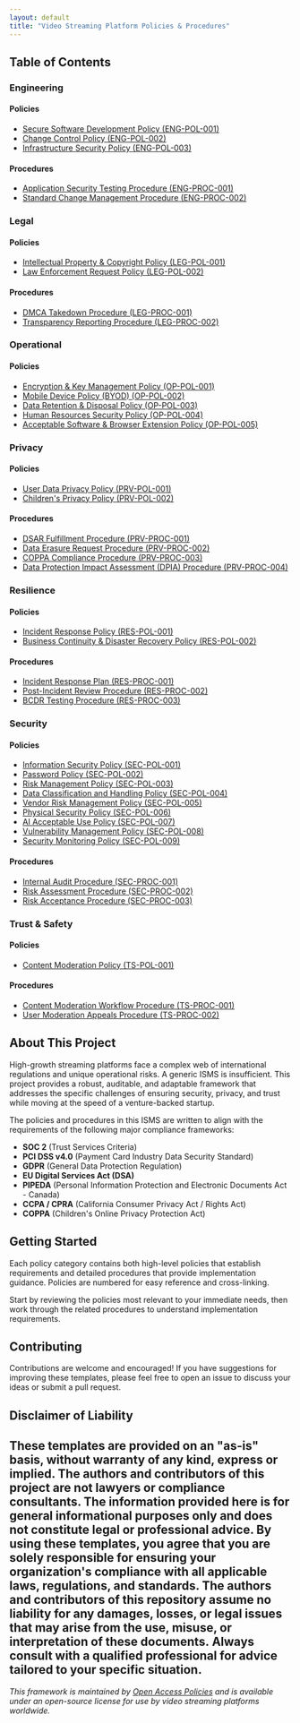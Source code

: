 ```yaml
---
layout: default
title: "Video Streaming Platform Policies & Procedures"
---
```


## Table of Contents

### Engineering
#### Policies
- [Secure Software Development Policy (ENG-POL-001)](/streaming/engineering_policies/eng_pol_001/)
- [Change Control Policy (ENG-POL-002)](/streaming/engineering_policies/eng_pol_002/)
- [Infrastructure Security Policy (ENG-POL-003)](/streaming/engineering_policies/eng_pol_003/)

#### Procedures
- [Application Security Testing Procedure (ENG-PROC-001)](/streaming/engineering_procedures/eng_proc_001/)
- [Standard Change Management Procedure (ENG-PROC-002)](/streaming/engineering_procedures/eng_proc_002/)

### Legal
#### Policies
- [Intellectual Property & Copyright Policy (LEG-POL-001)](/streaming/legal_policies/leg_pol_001/)
- [Law Enforcement Request Policy (LEG-POL-002)](/streaming/legal_policies/leg_pol_002/)

#### Procedures
- [DMCA Takedown Procedure (LEG-PROC-001)](/streaming/legal_procedures/leg_proc_001/)
- [Transparency Reporting Procedure (LEG-PROC-002)](/streaming/legal_procedures/leg_proc_002/)

### Operational
#### Policies
- [Encryption & Key Management Policy (OP-POL-001)](/streaming/operational_policies/op_pol_001/)
- [Mobile Device Policy (BYOD) (OP-POL-002)](/streaming/operational_policies/op_pol_002/)
- [Data Retention & Disposal Policy (OP-POL-003)](/streaming/operational_policies/op_pol_003/)
- [Human Resources Security Policy (OP-POL-004)](/streaming/operational_policies/op_pol_004/)
- [Acceptable Software & Browser Extension Policy (OP-POL-005)](/streaming/operational_policies/op_pol_005/)

### Privacy
#### Policies
- [User Data Privacy Policy (PRV-POL-001)](/streaming/privacy_policies/prv_pol_001/)
- [Children's Privacy Policy (PRV-POL-002)](/streaming/privacy_policies/prv_pol_002/)

#### Procedures
- [DSAR Fulfillment Procedure (PRV-PROC-001)](/streaming/privacy_procedures/prv_proc_001/)
- [Data Erasure Request Procedure (PRV-PROC-002)](/streaming/privacy_procedures/prv_proc_002/)
- [COPPA Compliance Procedure (PRV-PROC-003)](/streaming/privacy_procedures/prv_proc_003/)
- [Data Protection Impact Assessment (DPIA) Procedure (PRV-PROC-004)](/streaming/privacy_procedures/prv_proc_004/)

### Resilience
#### Policies
- [Incident Response Policy (RES-POL-001)](/streaming/resilience_policies/res_pol_001/)
- [Business Continuity & Disaster Recovery Policy (RES-POL-002)](/streaming/resilience_policies/res_pol_002/)

#### Procedures
- [Incident Response Plan (RES-PROC-001)](/streaming/resilience_procedures/res_proc_001/)
- [Post-Incident Review Procedure (RES-PROC-002)](/streaming/resilience_procedures/res_proc_002/)
- [BCDR Testing Procedure (RES-PROC-003)](/streaming/resilience_procedures/res_proc_003/)

### Security
#### Policies
- [Information Security Policy (SEC-POL-001)](/streaming/security_policies/sec_pol_001/)
- [Password Policy (SEC-POL-002)](/streaming/security_policies/sec_pol_002/)
- [Risk Management Policy (SEC-POL-003)](/streaming/security_policies/sec_pol_003/)
- [Data Classification and Handling Policy (SEC-POL-004)](/streaming/security_policies/sec_pol_004/)
- [Vendor Risk Management Policy (SEC-POL-005)](/streaming/security_policies/sec_pol_005/)
- [Physical Security Policy (SEC-POL-006)](/streaming/security_policies/sec_pol_006/)
- [AI Acceptable Use Policy (SEC-POL-007)](/streaming/security_policies/sec_pol_007/)
- [Vulnerability Management Policy (SEC-POL-008)](/streaming/security_policies/sec_pol_008/)
- [Security Monitoring Policy (SEC-POL-009)](/streaming/security_policies/sec_pol_009/)

#### Procedures
- [Internal Audit Procedure (SEC-PROC-001)](/streaming/security_procedures/sec_proc_001/)
- [Risk Assessment Procedure (SEC-PROC-002)](/streaming/security_procedures/sec_proc_002/)
- [Risk Acceptance Procedure (SEC-PROC-003)](/streaming/security_procedures/sec_proc_003/)

### Trust & Safety
#### Policies
- [Content Moderation Policy (TS-POL-001)](/streaming/trust_and_safety_policies/ts_pol_001/)

#### Procedures
- [Content Moderation Workflow Procedure (TS-PROC-001)](/streaming/trust_and_safety_procedures/ts_proc_001/)
- [User Moderation Appeals Procedure (TS-PROC-002)](/streaming/trust_and_safety_procedures/ts_proc_002/)

## About This Project

High-growth streaming platforms face a complex web of international regulations and unique operational risks. A generic ISMS is insufficient. This project provides a robust, auditable, and adaptable framework that addresses the specific challenges of ensuring security, privacy, and trust while moving at the speed of a venture-backed startup.

The policies and procedures in this ISMS are written to align with the requirements of the following major compliance frameworks:

- **SOC 2** (Trust Services Criteria)
- **PCI DSS v4.0** (Payment Card Industry Data Security Standard)
- **GDPR** (General Data Protection Regulation)
- **EU Digital Services Act (DSA)**
- **PIPEDA** (Personal Information Protection and Electronic Documents Act - Canada)
- **CCPA / CPRA** (California Consumer Privacy Act / Rights Act)
- **COPPA** (Children's Online Privacy Protection Act)

## Getting Started

Each policy category contains both high-level policies that establish requirements and detailed procedures that provide implementation guidance. Policies are numbered for easy reference and cross-linking.

Start by reviewing the policies most relevant to your immediate needs, then work through the related procedures to understand implementation requirements.

## Contributing

Contributions are welcome and encouraged! If you have suggestions for improving these templates, please feel free to open an issue to discuss your ideas or submit a pull request.

## Disclaimer of Liability

These templates are provided on an "as-is" basis, without warranty of any kind, express or implied. The authors and contributors of this project are not lawyers or compliance consultants. The information provided here is for general informational purposes only and does not constitute legal or professional advice. By using these templates, you agree that you are solely responsible for ensuring your organization's compliance with all applicable laws, regulations, and standards. The authors and contributors of this repository assume no liability for any damages, losses, or legal issues that may arise from the use, misuse, or interpretation of these documents. **Always consult with a qualified professional for advice tailored to your specific situation.**
---

*This framework is maintained by [Open Access Policies](https://github.com/open-access-policies) and is available under an open-source license for use by video streaming platforms worldwide.*
